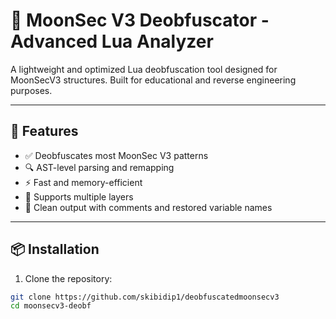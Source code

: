 # 🌙 MoonSec V3 Deobfuscator - Advanced Lua Analyzer

A lightweight and optimized Lua deobfuscation tool designed for MoonSecV3 structures. Built for educational and reverse engineering purposes.

---

## 🚀 Features

- ✅ Deobfuscates most MoonSec V3 patterns
- 🔍 AST-level parsing and remapping
- ⚡ Fast and memory-efficient
- 🔐 Supports multiple layers
- 🧠 Clean output with comments and restored variable names

---

## 📦 Installation

1. Clone the repository:
```bash
git clone https://github.com/skibidip1/deobfuscatedmoonsecv3
cd moonsecv3-deobf
